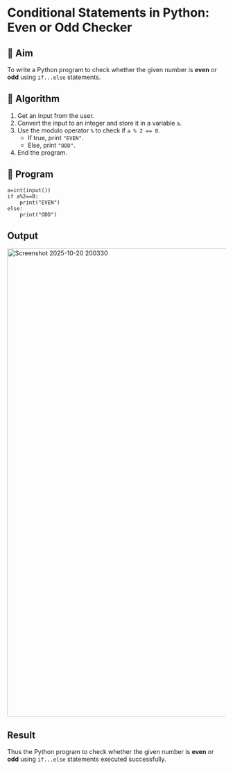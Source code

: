 # Conditional Statements in Python: Even or Odd Checker

## 🎯 Aim
To write a Python program to check whether the given number is **even** or **odd** using `if...else` statements.

## 🧠 Algorithm
1. Get an input from the user.
2. Convert the input to an integer and store it in a variable `a`.
3. Use the modulo operator `%` to check if `a % 2 == 0`.
   - If true, print `"EVEN"`.
   - Else, print `"ODD"`.
4. End the program.

## 🧾 Program
```
a=int(input())
if a%2==0:
    print("EVEN")
else:
    print("ODD")
```

## Output
<img width="1920" height="1080" alt="Screenshot 2025-10-20 200330" src="https://github.com/user-attachments/assets/66b66fe5-9b03-4837-b3ff-0585c30af3bd" />


## Result
Thus the Python program to check whether the given number is **even** or **odd** using `if...else` statements executed successfully.

